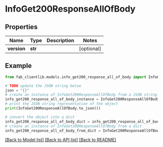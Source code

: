 # InfoGet200ResponseAllOfBody


## Properties

Name | Type | Description | Notes
------------ | ------------- | ------------- | -------------
**version** | **str** |  | [optional] 

## Example

```python
from fab_clientlib.models.info_get200_response_all_of_body import InfoGet200ResponseAllOfBody

# TODO update the JSON string below
json = "{}"
# create an instance of InfoGet200ResponseAllOfBody from a JSON string
info_get200_response_all_of_body_instance = InfoGet200ResponseAllOfBody.from_json(json)
# print the JSON string representation of the object
print(InfoGet200ResponseAllOfBody.to_json())

# convert the object into a dict
info_get200_response_all_of_body_dict = info_get200_response_all_of_body_instance.to_dict()
# create an instance of InfoGet200ResponseAllOfBody from a dict
info_get200_response_all_of_body_from_dict = InfoGet200ResponseAllOfBody.from_dict(info_get200_response_all_of_body_dict)
```
[[Back to Model list]](../README.md#documentation-for-models) [[Back to API list]](../README.md#documentation-for-api-endpoints) [[Back to README]](../README.md)


